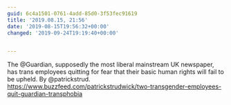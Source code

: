 ```yaml
---
guid: 6c4a1501-0761-4add-85d0-3f53fec91619
title: '2019.08.15, 21:56'
date: '2019-08-15T19:56:32+00:00'
changed: '2019-09-24T19:19:40+00:00'


---
```


The @Guardian, supposedly the most liberal mainstream UK newspaper, has trans employees quitting for fear that their basic human rights will fail to be upheld. By @patrickstrud. https://www.buzzfeed.com/patrickstrudwick/two-transgender-employees-quit-guardian-transphobia
